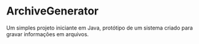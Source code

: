 # ArchiveGenerator
Um simples projeto iniciante em Java, protótipo de um sistema criado para gravar informações em arquivos.
